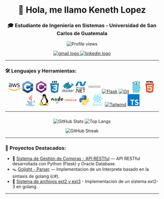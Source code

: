<h1 align="center">👋 Hola, me llamo Keneth Lopez</h1>
<h3 align="center">🎓 Estudiante de Ingeniería en Sistemas - Universidad de San Carlos de Guatemala</h3>

<p align="center">
  <img src="https://komarev.com/ghpvc/?username=sudokentucky&label=Profile%20views&color=0e75b6&style=flat" alt="Profile views" />
</p>


<div align="center">
  <a href="wilard.lz14@gmail.com" target="_blank">
    <img src="https://img.shields.io/static/v1?message=Gmail&logo=gmail&label=&color=D14836&logoColor=white&labelColor=&style=for-the-badge" height="35" alt="gmail logo"  />
  </a>
  <a href="https://linkedin.com/in/keneth-lopez-47a976152" target="_blank">
    <img src="https://img.shields.io/static/v1?message=LinkedIn&logo=linkedin&label=&color=0077B5&logoColor=white&labelColor=&style=for-the-badge" height="35" alt="linkedin logo"  />
  </a>

</div>

---

### 🛠️ Lenguajes y Herramientas:

<p align="center">
  <a href="https://aws.amazon.com" target="_blank"><img src="https://raw.githubusercontent.com/devicons/devicon/master/icons/amazonwebservices/amazonwebservices-original-wordmark.svg" alt="AWS" width="40" height="40"/></a>
  <a href="https://www.w3schools.com/cpp/" target="_blank"><img src="https://raw.githubusercontent.com/devicons/devicon/master/icons/cplusplus/cplusplus-original.svg" alt="C++" width="40" height="40"/></a>
  <a href="https://www.w3schools.com/cs/" target="_blank"><img src="https://raw.githubusercontent.com/devicons/devicon/master/icons/csharp/csharp-original.svg" alt="C#" width="40" height="40"/></a>
  <a href="https://www.w3schools.com/css/" target="_blank"><img src="https://raw.githubusercontent.com/devicons/devicon/master/icons/css3/css3-original-wordmark.svg" alt="CSS3" width="40" height="40"/></a>
  <a href="https://www.docker.com/" target="_blank"><img src="https://raw.githubusercontent.com/devicons/devicon/master/icons/docker/docker-original-wordmark.svg" alt="Docker" width="40" height="40"/></a>
  <a href="https://dotnet.microsoft.com/" target="_blank"><img src="https://raw.githubusercontent.com/devicons/devicon/master/icons/dot-net/dot-net-original-wordmark.svg" alt=".NET" width="40" height="40"/></a>
  <a href="https://expressjs.com" target="_blank"><img src="https://raw.githubusercontent.com/devicons/devicon/master/icons/express/express-original-wordmark.svg" alt="Express" width="40" height="40"/></a>
  <a href="https://flask.palletsprojects.com/" target="_blank"><img src="https://camo.githubusercontent.com/1477b10c6a5aebf65193c99c648012e8cf9edd6099236039bbe67fb24242182d/68747470733a2f2f63646e2e73696d706c6569636f6e732e6f72672f666c61736b2f303030303030" alt="Flask" width="40" height="40"/></a>
  <a href="https://git-scm.com/" target="_blank"><img src="https://www.vectorlogo.zone/logos/git-scm/git-scm-icon.svg" alt="Git" width="40" height="40"/></a>
  <a href="https://golang.org" target="_blank"><img src="https://raw.githubusercontent.com/devicons/devicon/master/icons/go/go-original.svg" alt="Go" width="40" height="40"/></a>
  <a href="https://www.w3.org/html/" target="_blank"><img src="https://raw.githubusercontent.com/devicons/devicon/master/icons/html5/html5-original-wordmark.svg" alt="HTML5" width="40" height="40"/></a>
  <a href="https://www.java.com" target="_blank"><img src="https://raw.githubusercontent.com/devicons/devicon/master/icons/java/java-original.svg" alt="Java" width="40" height="40"/></a>
  <a href="https://www.linux.org/" target="_blank"><img src="https://raw.githubusercontent.com/devicons/devicon/master/icons/linux/linux-original.svg" alt="Linux" width="40" height="40"/></a>
  <a href="https://nodejs.org" target="_blank"><img src="https://raw.githubusercontent.com/devicons/devicon/master/icons/nodejs/nodejs-original-wordmark.svg" alt="Node.js" width="40" height="40"/></a>
  <a href="https://www.oracle.com/" target="_blank"><img src="https://raw.githubusercontent.com/devicons/devicon/master/icons/oracle/oracle-original.svg" alt="Oracle" width="40" height="40"/></a>
  <a href="https://www.python.org" target="_blank"><img src="https://raw.githubusercontent.com/devicons/devicon/master/icons/python/python-original.svg" alt="Python" width="40" height="40"/></a>
  <a href="https://reactjs.org/" target="_blank"><img src="https://raw.githubusercontent.com/devicons/devicon/master/icons/react/react-original-wordmark.svg" alt="React" width="40" height="40"/></a>
  <a href="https://tailwindcss.com/" target="_blank"><img src="https://www.vectorlogo.zone/logos/tailwindcss/tailwindcss-icon.svg" alt="Tailwind" width="40" height="40"/></a>
  <a href="https://www.typescriptlang.org/" target="_blank"><img src="https://raw.githubusercontent.com/devicons/devicon/master/icons/typescript/typescript-original.svg" alt="TypeScript" width="40" height="40"/></a>
</p>

---

### 
<p align="center">
  <img src="https://github-readme-stats.vercel.app/api?username=sudokentucky&show_icons=true&theme=dracula&locale=en" alt="GitHub Stats" />
  <img src="https://github-readme-stats.vercel.app/api/top-langs?username=sudokentucky&show_icons=true&locale=en&layout=compact&theme=dracula" alt="Top Langs" />
</p>

<p align="center">
  <img src="https://streak-stats.demolab.com?user=sudokentucky&theme=dracula&hide_border=false" alt="GitHub Streak"/>
</p>

---

### 🚀 Proyectos Destacados:

- 🛒 [Sistema de Gestión de Compras - API RESTful](https://github.com/sudokentucky/-SBD1-P1_202100106.git) — API RESTful desarrollada con Python (Flask) y Oracle Database.
- 🪤 [Golight - Parser](https://github.com/sudokentucky/OLC2_Proyecto1_202100106.git) — Implementacion de un Interprete basado en la sintaxis de golang (c#).
- 📁 [Sistema de archivos ext2 y ext3](https://github.com/sudokentucky/MIA_2S_P1_202100106.git) - Implementacion de un sistema ext2-3 en golang.

---

